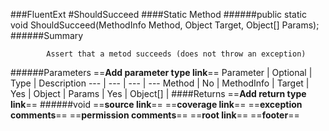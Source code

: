 ###FluentExt
#ShouldSucceed
####Static Method
######public static void ShouldSucceed(MethodInfo Method, Object Target, Object[] Params);
######Summary

            Assert that a metod succeeds (does not throw an exception)
            
######Parameters
==__Add parameter type link__==
Parameter | Optional | Type | Description
 ---  |  ---  |  ---  |  --- 
Method | No | MethodInfo | 
Target | Yes | Object | 
Params | Yes | Object[] | 
####Returns
==__Add return type link__==
######void
==__source link__==
==__coverage link__==
==__exception comments__==
==__permission comments__==
==__root link__==
==__footer__==
